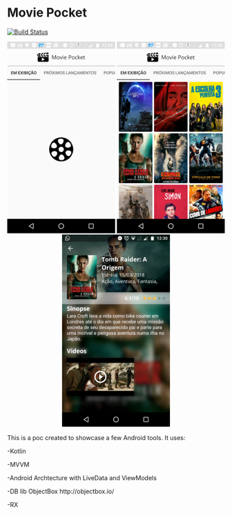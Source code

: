 <h1>Movie Pocket</h1>

[![Build Status](https://app.bitrise.io/app/dbd3c2c0520041c0/status.svg?token=TN24wrvTIDOCRlrcquvqHw)](https://app.bitrise.io/app/dbd3c2c0520041c0)

<p align="center">
  <img src="screenshot-1.png" width="250"/>
  <img src="screenshot-2.png" width="250"/>
  <img src="screenshot-3.png" width="250"/>
</p>

This is a poc created to showcase a few Android tools. It uses:
<p>-Kotlin</p>
<p>-MVVM</p>
<p>-Android Archtecture with LiveData and ViewModels</p>
<p>-DB lib ObjectBox http://objectbox.io/</p>
<p>-RX</p>

